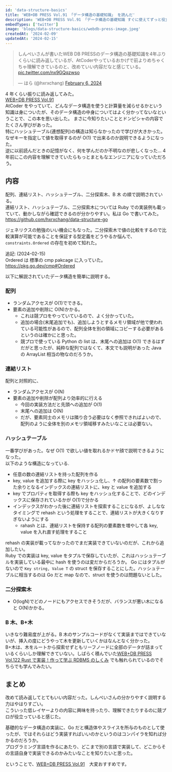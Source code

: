 ```yaml
---
id: 'data-structure-basics'
title: 'WEB+DB PRESS Vol.91 「データ構造の基礎知識」 を読んだ'
description: 'WEB+DB PRESS Vol.91 「データ構造の基礎知識 すぐに使えてずっと役立つ！」を読んで、サンプルコードを Go で実装してみました'
embedTypes: ['twitter']
image: 'blogs/data-structure-basics/webdb-press-image.jpeg'
createdAt: '2024-02-09'
updatedAt: '2024-02-15'
---
```


<blockquote class="twitter-tweet"><p lang="ja" dir="ltr">しんぺいさんが書いたWEB DB PRESSのデータ構造の基礎知識を4年ぶりくらいに読み返しているが、AtCoderやっているおかげで前よりめちゃくちゃ理解できているのと、改めていい内容だなと感じている。 <a href="https://t.co/nx9GQqzwso">pic.twitter.com/nx9GQqzwso</a></p>&mdash; はら (@hxrxchang) <a href="https://twitter.com/hxrxchang/status/1754888266636300511?ref_src=twsrc%5Etfw">February 6, 2024</a></blockquote>

4 年くらい振りに読み返してみた。  
[WEB+DB PRESS Vol.91](https://gihyo.jp/magazine/wdpress/archive/2016/vol91)  
AtCoder をやっていて、どんなデータ構造を使うと計算量を減らせるかという知識は身についたが、そのデータ構造の中身についてはよく分かってないなということで、この本を思い出した。
まさに今知りたいこととドンピシャの内容でたくさん学びがあった。  
特にハッシュテーブル(連想配列)の構造は知らなかったので学びが大きかった。なぜキーを指定して値を取得するのが O(1) で出来るのか説明できるようになった。  
逆に以前読んだときの記憶がなく、何を学んだのか不明なのが悲しくなった... 4 年前にこの内容を理解できていたらもっとまともなエンジニアになっていただろう。

## 内容

配列、連結リスト、ハッシュテーブル、二分探索木、B 木 の順で説明されている。  
連結リスト、ハッシュテーブル、二分探索木については Ruby での実装例も載っていて、動かしながら確認できるのが分かりやすい。私は Go で書いてみた。  
https://github.com/hxrxchang/data-structure-go

ジェネリクスの勉強のいい機会にもなった。二分探索木で値の比較をするので比較演算が可能であることを保証する型定義をどうやるか悩んで、`constraints.Ordered` の存在を初めて知れた。

追記: (2024-02-15)  
Ordered は 標準の cmp pakcage に入っていた。 https://pkg.go.dev/cmp#Ordered

以下に解説されていたデータ構造を簡単に説明する。

### 配列

- ランダムアクセスが O(1)でできる。
- 要素の追加や削除に O(N)かかる。
  - これは競プロをやっていているので、よく分かっていた。
  - 追加の場合(末尾追加でも)、追加しようとするメモリ領域が他で使われている可能性があるので、配列全体を別の領域にコピーする必要があるというのは確かにと思った。
  - 競プロで使っている Python の list は、末尾への追加は O(1) できるはずだがと思ったが、純粋な配列ではなくて、本文でも説明があった Java の ArrayList 相当の物なのだろうか。

### 連結リスト

配列と対照的に、

- ランダムアクセスが O(N)
- 要素の追加や削除が配列より効率的に行える
  - 今回の実装方法だと先頭への追加が O(1)
  - 末尾への追加は O(N)
  - だが、要素同士のメモリは隣り合う必要はなく参照できればよいので、配列のように全体を別のメモリ領域移すみたいなことは必要ない。

### ハッシュテーブル

一番学びがあった。なぜ O(1) で欲しい値を取れるかドヤ顔で説明できるようになった。  
以下のような構造になっている.

- 任意の数の連結リストを持った配列を作る
- key, value を追加する際に key をハッシュ化し、↑ の配列の要素数で割った余りとなるインデックスの連結リストに、key と value を追加する
- key でプロパティを取得する際も key をハッシュ化することで、どのインデックスに保存されているかが O(1)で分かる
- インデックスがわかった後に連結リストを探索することになるが、よしななタイミングで rehash という処理をすることで、連結リストが大きくなりすぎないようにする
  - rahash とは、連結リストを保持する配列の要素数を増やして各 key, value を入れ直す処理をすること

rehash の実装が載ってなかったのでまだ実装できていないのだが、これから追加したい。  
Ruby での実装は key, value をタプルで保存していたが、これはハッシュテーブルを実装している最中に hash を使うのは変だからだろうか。
Go にはタプルがないので `Key string, Value T` の struct を保存することにした。ハッシュテーブルに相当するのは Go だと map なので、struct を使うのは問題ないとした。

### 二分探索木

- O(logN)でどのノードにもアクセスできそうだが、バランスが悪い木になると O(N)かかる。

### B 木、B+木

いきなり難易度が上がる。B 木のサンプルコードがなくて実装まではできていないが、挿入の度にどうやって木を更新していくかはなんとなく分かった。  
B+木は、木をルートから探索せずともリーフノードに全部のデータが詰まっているくらいしか理解できていない。しばらく積んでいた[WEB+DB PRESS Vol.122 Rust で実装！作って学ぶ RDBMS のしくみ](https://gihyo.jp/magazine/wdpress/archive/2021/vol122) でも触れられているのでそちらでも学んでみたい。

## まとめ

改めて読み返してとてもいい内容だった。しんぺいさんの分かりやすく説明する力はやはりすごい。  
こういった低レイヤーよりの内容に興味を持ったり、理解できたりするのに競プロが役立っていると感じた。

基礎的なデータ構造の実装に、Go だと構造体やスライスを所与のものとして使ったが、ではそれらはどう実装すればいいのかというのはコンパイラを知れば分かるのだろうか。  
プログラミング言語を作るにあたり、どこまで別の言語で実装して、どこからその言語自身で実装できるのかみたいなことを知りたいと思った。

ということで、[WEB+DB PRESS Vol.91](https://gihyo.jp/magazine/wdpress/archive/2016/vol91)　大変おすすめです。
